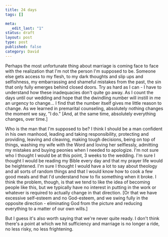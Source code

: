 ```yaml
--- 
title: 24 days
tags: []

meta: 
  _edit_last: "1"
status: draft
layout: post
type: post
published: false
category: David
---
```

Perhaps the most unfortunate thing about marriage is coming face to face with the realization that I'm not the person I'm supposed to be. Someone else gets access to my flesh, to my dark thoughts and slip ups and selfishness, my embarrassing and shameful mistakes from the past, the sin that only fully emerges behind closed doors. Try as hard as I can - I have to understand how these inadequacies don't quite go away. As I count the days until our wedding and hope that the dwindling number will instill in me an urgency to change... I find that the number itself gives me little reason to change. As we learned in premarital counseling, absolutely nothing changes the moment we say, "I do." [And, at the same time, absolutely everything changes, over time.]

Who is the man that I'm supposed to be? I think I should be a man confident in his own manhood, leading and taking responsibility, protecting and providing, leaving and cleaving, making tough decisions, being on top of things, washing my wife with the Word and loving her selflessly, admitting my mistakes and buying peonies when I needed to apologize. I'm not sure who I thought I would be at this point, 3 weeks to the wedding. I'm sure I thought I would be reading my Bible every day and that my prayer life would be heightened. I'm sure I thought I would have a lot to say about theology and all sorts of random things and that I would know how to cook a few good meals and that I'd understand how to fix something when it broke. I think the problem, though, is that we tend to like the idea of becoming people like this, but we typically have no interest in putting in the work or whatever is required to actually change in that direction. [Or that we have excessive self-esteem and no God-esteem, and we swing fully in the opposite direction - eliminating God from the picture and reducing everything to a matter of our own wills.]

But I guess it's also worth saying that we're never quite ready. I don't think there's a point at which we hit sufficiency and marriage is no longer a ride, no less risky, no less frightening.
